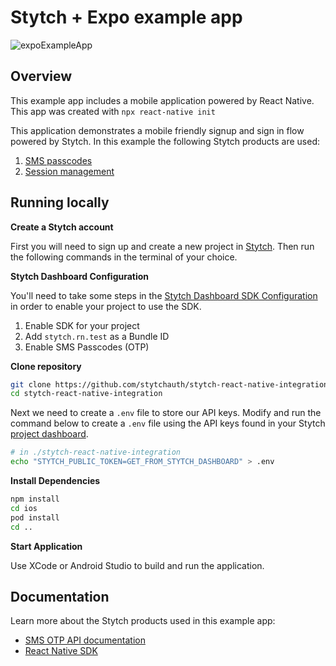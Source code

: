 # Stytch + Expo example app
![expoExampleApp](https://user-images.githubusercontent.com/100632220/169424762-67caa828-2b05-43f7-9055-067014676316.png)

## Overview
This example app includes a mobile application powered by React Native. This app was created with `npx react-native init`

This application demonstrates a mobile friendly signup and sign in flow powered by Stytch. In this example the following Stytch products are used:
1. [SMS passcodes](https://stytch.com/products/sms-passcodes)
2. [Session management](https://stytch.com/products/session-management)

## Running locally

**Create a Stytch account**

First you will need to sign up and create a new project in [Stytch](https://stytch.com/). Then run the following commands in the terminal of your choice.

**Stytch Dashboard Configuration**

You'll need to take some steps in the [Stytch Dashboard SDK Configuration](https://stytch.com/dashboard/sdk-configuration) in order to enable your project to use the SDK.

1. Enable SDK for your project
2. Add `stytch.rn.test` as a Bundle ID
3. Enable SMS Passcodes (OTP)

**Clone repository**
```bash
git clone https://github.com/stytchauth/stytch-react-native-integration.git
cd stytch-react-native-integration
```

Next we need to create a `.env` file to store our API keys. Modify and run the command below to create a `.env` file using the API keys found in your Stytch [project dashboard](https://stytch.com/dashboard/api-keys).
```bash
# in ./stytch-react-native-integration
echo "STYTCH_PUBLIC_TOKEN=GET_FROM_STYTCH_DASHBOARD" > .env
```

**Install Dependencies**
```bash
npm install
cd ios
pod install
cd ..
```

**Start Application**

Use XCode or Android Studio to build and run the application.

## Documentation
Learn more about the Stytch products used in this example app:
- [SMS OTP API documentation](https://stytch.com/docs/api/sms-otp-overview)
- [React Native SDK](https://stytch.com/docs/sdks/react-native-sdk)
